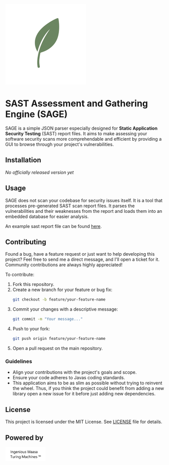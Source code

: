 <img src="src/main/resources/logos/transparent_desktop_icon.png" width="256">

# SAST Assessment and Gathering Engine (SAGE)

SAGE is a simple JSON parser especially designed for **Static Application Security Testing** (SAST) report files.
It aims to make assessing your software security scans more comprehendable and efficient by providing a GUI to browse through your project's vulnerabilities.

## Installation

*No officially released version yet*

## Usage

SAGE does not scan your codebase for security issues itself. It is a tool that processes pre-generated SAST scan report files. It parses the vulnerabilities and their weaknesses from the report and loads them into an embedded
database for easier analysis.

An example sast report file can be found [here](gl-sast-report.json).

## Contributing

Found a bug, have a feature request or just want to help developing this project? Feel free to send me a direct message, and I'll open a ticket for it. Community
contributions are always highly appreciated!

To contribute:

1. Fork this repository.
2. Create a new branch for your feature or bug fix:
    ```bash
    git checkout -b feature/your-feature-name
    ```
3. Commit your changes with a descriptive message:
    ```bash
    git commit -m "Your message..."
    ```
4. Push to your fork:
    ```bash
    git push origin feature/your-feature-name
    ```
5. Open a pull request on the main repository.

### Guidelines

- Align your contributions with the project's goals and scope.
- Ensure your code adheres to Javas coding standards.
- This application aims to be as slim as possible without trying to reinvent the wheel. Thus, if you think the project could benefit from adding a new library open a new issue for it before just adding new dependencies.
 
## License

This project is licensed under the MIT License. See [LICENSE](LICENSE) file for details.

## Powered by
<img src="src/main/resources/logos/IWT_Machines_logo.png" width="128">
